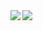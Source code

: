 <img align="left" src="https://github-readme-stats.vercel.app/api?username=rajkunamaneni&&layout=compact&count_private=true&show_icons=true&hide_border=true&card_width=200&include_all_commits=true&bg_color=0D1117&title_color=FFFFFF&text_color=FFFFFF&icon_color=FFFFFF"/>
<img align="left" src="https://github-readme-stats.vercel.app/api/top-langs/?username=rajkunamaneni&layout=compact&exclude_repo=LaTeXTutorial&hide=CSS,TeX&langs_count=6&hide_border=true&card_width=230&bg_color=0D1117&title_color=FFFFFF&text_color=FFFFFF&icon_color=FFFFFF"/> 
